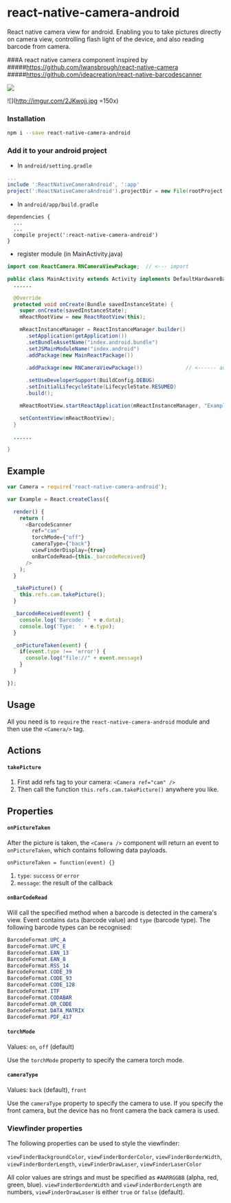 # react-native-camera-android
React native camera view for android. Enabling you to take pictures directly on camera view, controlling flash light of the device, and also reading barcode from camera.

###A react native camera component inspired by
#####https://github.com/lwansbrough/react-native-camera
#####https://github.com/ideacreation/react-native-barcodescanner

![](http://imgur.com/WgleJwy.jpg)

![](http://imgur.com/2JKwojj.jpg =150x)

### Installation

```bash
npm i --save react-native-camera-android
```

### Add it to your android project

* In `android/setting.gradle`

```gradle
...
include ':ReactNativeCameraAndroid', ':app'
project(':ReactNativeCameraAndroid').projectDir = new File(rootProject.projectDir, '../node_modules/react-native-camera-android/android')
```

* In `android/app/build.gradle`

```
dependencies {
  ...
  ...
  compile project(':react-native-camera-android')
}
```

* register module (in MainActivity.java)

```java
import com.ReactCamera.RNCameraViewPackage;  // <--- import

public class MainActivity extends Activity implements DefaultHardwareBackBtnHandler {
  ......

  @Override
  protected void onCreate(Bundle savedInstanceState) {
    super.onCreate(savedInstanceState);
    mReactRootView = new ReactRootView(this);

    mReactInstanceManager = ReactInstanceManager.builder()
      .setApplication(getApplication())
      .setBundleAssetName("index.android.bundle")
      .setJSMainModuleName("index.android")
      .addPackage(new MainReactPackage())

      .addPackage(new RNCameraViewPackage())              // <------ add here
      
      .setUseDeveloperSupport(BuildConfig.DEBUG)
      .setInitialLifecycleState(LifecycleState.RESUMED)
      .build();

    mReactRootView.startReactApplication(mReactInstanceManager, "ExampleRN", null);

    setContentView(mReactRootView);
  }

  ......

}
```

## Example
```javascript
var Camera = require('react-native-camera-android');

var Example = React.createClass({

  render() {
    return (
      <BarcodeScanner
        ref="cam"
        torchMode={"off"}
        cameraType={"back"}
        viewFinderDisplay={true}
        onBarCodeRead={this._barcodeReceived}
      />
    );
  }

  _takePicture() {
    this.refs.cam.takePicture();
  }

  _barcodeReceived(event) {
    console.log('Barcode: ' + e.data);
    console.log('Type: ' + e.type);
  }

  _onPictureTaken(event) {
    if(event.type !== 'error') {
      console.log("file://" + event.message)
    }
  }

});
```

## Usage

All you need is to `require` the `react-native-camera-android` module and then use the
`<Camera/>` tag.

## Actions

#### `takePicture`

1. First add refs tag to your camera: `<Camera ref="cam" />`
2. Then call the function `this.refs.cam.takePicture()` anywhere you like.



## Properties

#### `onPictureTaken`

After the picture is taken, the `<Camera />` component will return an event to `onPictureTaken`, which contains following data payloads.

`onPictureTaken = function(event) {} `

1. `type`: `success` or `error`
2. `message`: the result of the callback

#### `onBarCodeRead`

Will call the specified method when a barcode is detected in the camera's view.
Event contains `data` (barcode value) and `type` (barcode type).
The following barcode types can be recognised:

```java
BarcodeFormat.UPC_A
BarcodeFormat.UPC_E
BarcodeFormat.EAN_13
BarcodeFormat.EAN_8
BarcodeFormat.RSS_14
BarcodeFormat.CODE_39
BarcodeFormat.CODE_93
BarcodeFormat.CODE_128
BarcodeFormat.ITF
BarcodeFormat.CODABAR
BarcodeFormat.QR_CODE
BarcodeFormat.DATA_MATRIX
BarcodeFormat.PDF_417
```

#### `torchMode`

Values:
`on`,
`off` (default)

Use the `torchMode` property to specify the camera torch mode.

#### `cameraType`

Values:
`back` (default),
`front`

Use the `cameraType` property to specify the camera to use. If you specify the front camera, but the device has no front camera the back camera is used.

### Viewfinder properties

The following properties can be used to style the viewfinder:

`viewFinderBackgroundColor`,
`viewFinderBorderColor`,
`viewFinderBorderWidth`,
`viewFinderBorderLength`,
`viewFinderDrawLaser`,
`viewFinderLaserColor`

All color values are strings and must be specified as `#AARRGGBB` (alpha, red, green, blue). `viewFinderBorderWidth` and `viewFinderBorderLength` are numbers, `viewFinderDrawLaser` is either `true` or `false` (default).
